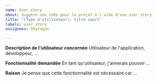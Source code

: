 ```yaml
---
name: User story
about: Suggère une idée pour le projet à l'aide d'une user story
title: "(Type d'utilisateur): titre court"
labels: user story
assignees: Shyrogan

---
```


**Description de l'utilisateur concernée**
Utilisateur de l'application, développeur, ...

**Fonctionnalité demandée**
En tant qu'utilisateur, j'aimerais pouvoir ...

**Raison**
Je pense que cette fonctionnalité est nécessaire car ...
